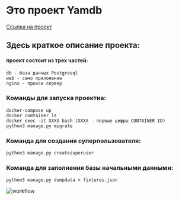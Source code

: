 # Это проект Yamdb 
 
[Ссылка на проект](http://51.250.4.170/api/v1/ "---")

## Здесь краткое описание проекта: 
    
#### проект состоит из трех частей:
    db - база данных Postgresql
    web - само приложение
    nginx - прокси сервер 

### Команды для запуска проектиа:
    docker-compose up
    docker comtainer ls
    docker exec -it XXXX bash (XXXX - первые цифры CONTAINER ID)
    python3 manage.py migrate
    
### Команда для создания суперпользователя:
    python3 manage.py createsuperuser

### Команда для заполнения базы начальными данными:
    python3 manage.py dumpdata > fixtures.json

![workflow](https://github.com/bobrolevv/yamdb_final/actions/workflows/yamdb_workflow.yaml/badge.svg)